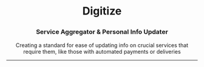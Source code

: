 <h1 align="center"><p>Digitize</p></h1>
<h3 align="center"><p>Service Aggregator & Personal Info Updater</p></h3>
<p align="center">Creating a standard for ease of updating info on crucial services that require them, like those with automated payments or deliveries</p>

---

